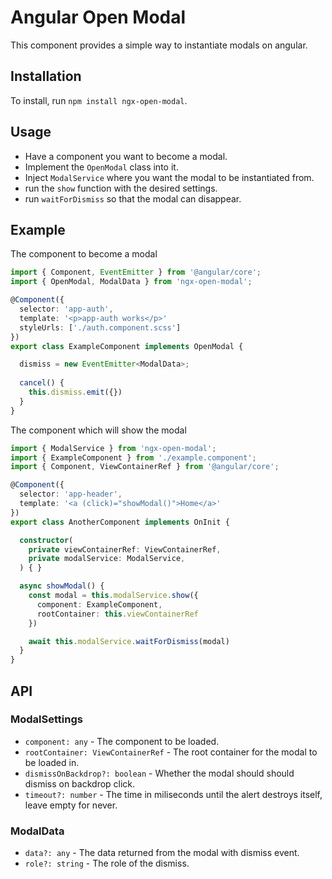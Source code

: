 # Angular Open Modal

This component provides a simple way to instantiate modals on angular.

## Installation

To install, run `npm install ngx-open-modal`.

## Usage

- Have a component you want to become a modal.
- Implement the `OpenModal` class into it.
- Inject `ModalService` where you want the modal to be instantiated from.
- run the `show` function with the desired settings.
- run `waitForDismiss` so that the modal can disappear.

## Example
The component to become a modal
```ts
import { Component, EventEmitter } from '@angular/core';
import { OpenModal, ModalData } from 'ngx-open-modal';

@Component({
  selector: 'app-auth',
  template: '<p>app-auth works</p>'
  styleUrls: ['./auth.component.scss']
})
export class ExampleComponent implements OpenModal {

  dismiss = new EventEmitter<ModalData>;
  
  cancel() {
    this.dismiss.emit({})
  }
}
```

The component which will show the modal
```ts
import { ModalService } from 'ngx-open-modal';
import { ExampleComponent } from './example.component';
import { Component, ViewContainerRef } from '@angular/core';

@Component({
  selector: 'app-header',
  template: '<a (click)="showModal()">Home</a>'
})
export class AnotherComponent implements OnInit {

  constructor(
    private viewContainerRef: ViewContainerRef,
    private modalService: ModalService,
  ) { }

  async showModal() {
    const modal = this.modalService.show({
      component: ExampleComponent,
      rootContainer: this.viewContainerRef
    })

    await this.modalService.waitForDismiss(modal)
  }
}
```

## API

### ModalSettings
- `component: any` - The component to be loaded.
- `rootContainer: ViewContainerRef` - The root container for the modal to be loaded in.
- `dismissOnBackdrop?: boolean` - Whether the modal should should dismiss on backdrop click.
- `timeout?: number` - The time in miliseconds until the alert destroys itself, leave empty for never.

### ModalData
- `data?: any` - The data returned from the modal with dismiss event.
- `role?: string` - The role of the dismiss.
